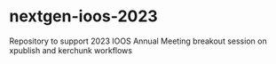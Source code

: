 # nextgen-ioos-2023
Repository to support 2023 IOOS Annual Meeting breakout session on xpublish and kerchunk workflows
